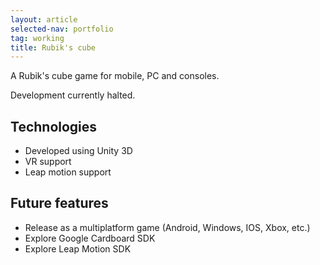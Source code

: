 ```yaml
---
layout: article
selected-nav: portfolio
tag: working
title: Rubik's cube
---
```


A Rubik's cube game for mobile, PC and consoles.

Development currently halted.


Technologies
------------

* Developed using Unity 3D
* VR support
* Leap motion support

Future features
---------------

* Release as a multiplatform game (Android, Windows, IOS, Xbox, etc.)
* Explore Google Cardboard SDK
* Explore Leap Motion SDK

